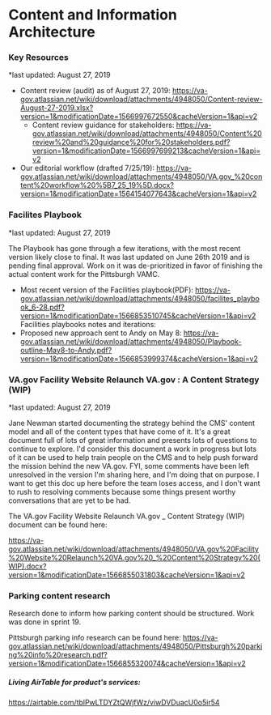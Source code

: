 # Content and Information Architecture

### Key Resources
*last updated: August 27, 2019

* Content review  (audit) as of August 27, 2019: https://va-gov.atlassian.net/wiki/download/attachments/4948050/Content-review-August-27-2019.xlsx?version=1&modificationDate=1566997672550&cacheVersion=1&api=v2 
  * Content review guidance for stakeholders: https://va-gov.atlassian.net/wiki/download/attachments/4948050/Content%20review%20and%20guidance%20for%20stakeholders.pdf?version=1&modificationDate=1566997699213&cacheVersion=1&api=v2
* Our editorial workflow (drafted 7/25/19): https://va-gov.atlassian.net/wiki/download/attachments/4948050/VA.gov_%20content%20workflow%20%5B7_25_19%5D.docx?version=1&modificationDate=1564154077643&cacheVersion=1&api=v2

### Facilites Playbook
*last updated: August 27, 2019

The Playbook has gone through a few iterations, with the most recent version likely close to final. It was last updated on June 26th 2019 and is pending final approval. Work on it was de-prioritized in favor of finishing the actual content work for the Pittsburgh VAMC. 

 * Most recent version of the Facilities playbook(PDF): https://va-gov.atlassian.net/wiki/download/attachments/4948050/facilites_playbook_6-28.pdf?version=1&modificationDate=1566853510745&cacheVersion=1&api=v2
Facilities playbooks notes and iterations:
 * Proposed new approach sent to Andy on May 8: https://va-gov.atlassian.net/wiki/download/attachments/4948050/Playbook-outline-May8-to-Andy.pdf?version=1&modificationDate=1566853999374&cacheVersion=1&api=v2
 
### VA.gov Facility Website Relaunch VA.gov : A Content Strategy (WIP)
*last updated: August 27, 2019

Jane Newman started documenting the strategy behind the CMS' content model and all of the content types that have come of it. It's a great document full of lots of great information and presents lots of questions to continue to explore. I'd consider this document a work in progress but lots of it can be used to help train people on the CMS and to help push forward the mission behind the new VA.gov. FYI, some comments have been left unresolved in the version I'm sharing here, and I'm doing that on purpose. I want to get this doc up here before the team loses access, and I don't want to rush to resolving comments because some things present worthy conversations that are yet to be had. 

The VA.gov Facility Website Relaunch VA.gov _ Content Strategy (WIP) document can be found here:

https://va-gov.atlassian.net/wiki/download/attachments/4948050/VA.gov%20Facility%20Website%20Relaunch%20VA.gov%20_%20Content%20Strategy%20(WIP).docx?version=1&modificationDate=1566855031803&cacheVersion=1&api=v2

### Parking content research

Research done to inform how parking content should be structured. Work was done in sprint 19.

Pittsburgh parking info research can be found here: https://va-gov.atlassian.net/wiki/download/attachments/4948050/Pittsburgh%20parking%20info%20research.pdf?version=1&modificationDate=1566855320074&cacheVersion=1&api=v2

##### Living AirTable for product's services:
https://airtable.com/tblPwLTDYZtQWjfWz/viwDVDuacU0o5ir54


